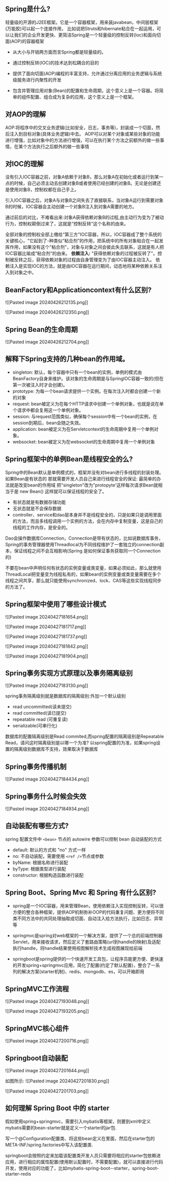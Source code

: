 ## Spring是什么?
轻量级的开源的J2EE框架。它是一个容器框架，用来装javabean，中间层框架(万能胶)可以起一个连接作用，
比如说把Struts和hibernate粘合在一起运用，可以让我们的企业开发更快、更简洁Spring是一个轻量级的控制反转(loc)和面向切面(AOP)的容器框架
- 从大小与开销两方面而言Spring都是轻量级的。

- 通过控制反转(IOC)的技术达到松耦合的目的

- 提供了面向切面(AOP)编程的丰富支持，允许通过分离应用的业务逻辑与系统级服务进行内聚性的开发

- 包含并管理应用对象(Bean)的配置和生命周期，这个意义上是一个容器。将简单的组件配置、组合成为复杂的应用，这个意义上是一个框架。


## 对AOP的理解

AOP:将程序中的交叉业务逻辑(比如安全，日志，事务等)，封装成一个切面，然后注入到目标对象(具体业务逻辑)中去。
AOP可以对某个对象或某些对象的功能进行增强，比如对象中的方法进行增强，可以在执行某个方法之前额外的做一些事情，在某个方法执行之后额外的做一些事情


## 对IOC的理解

没有引入IOC容器之前，对象A依赖于对象B，那么对象A在初始化或者运行到某一点的时候，自己必须主动去创建对象B或者使用已经创建的对象B。无论是创建还是使用对象B，控制权都在自己手上。

引入IOC容器之后，对象A与对象B之间失去了直接联系，当对象A运行到需要对象B的时候，IOC容器会主动创建一个对象B注入到对象A需要的地方。


通过前后的对比，不难看出来:对象A获得依赖对象B的过程,由主动行为变为了被动行为，控制权颠倒过来了，这就是“控制反转“这个名称的由来。


全部对象的控制权全部上缴给“第三方"IOC容器，所以，IOC容器成了整个系统的关键核心，"它起到了-种类似“粘合剂”的作用，把系统中的所有对象粘合在一起发挥作用，如果没有这个"粘合剂"，对象与对象之间会彼此失去联系，这就是有人把IOC容器比喻成“粘合剂“的由来。
**依赖注入:**
"获得依赖对象的过程被反转了"。控制被反转之后，获得依赖对象的过程由自身管理变为了由IOC容器主动注入。
依赖注入是实现IOC的方法，就是由IOC容器在运行期间，动态地将某种依赖关系注入到对象之中。


## BeanFactory和Applicationcontext有什么区别?

![[Pasted image 20240426212135.png]]

![[Pasted image 20240426212350.png]]


## Spring Bean的生命周期

![[Pasted image 20240426212704.png]]

## 解释下Spring支持的几种bean的作用域。

- singleton: 默认，每个容器中只有一个bean的实例，单例的模式由BeanFactory自身来维护。该对象的生命周期是与SpringlOC容器一致的(但在第一次被注入时才会创建)。
- prototype: 为每一个bean请求提供一个实例。在每次注入时都会创建一个新的对象
- request:  bean被定义为在每个HTTP请求中创建一个单例对象，也就是说在单个请求中都会复用这一个单例对象。
- session:  与request范围类似，确保每个session中有一个bean的实例，在session到期后，bean会随之失效。
- application:  bean被定义为在Servletcontext的生命周期中复用一个单例对象。
- websocket:  bean被定义为在websocket的生命周期中复用一个单例对象

## Spring框架中的单例Bean是线程安全的么?


Spring中的Bean默认是单例模式的，框架并没有对bean进行多线程的封装处理。
如果Bean是有状态的 那就需要开发人员自己来进行线程安全的保证:
最简单的办法就是改变bean的作用域 把"singleton"改为"protopyte'这样每次请求Bean就相当于是 new Bean() 这样就可以保证线程的安全了。

- 有状态就是有数据存储功能
- 无状态就是不会保存数据
- controller、service和dao层本身并不是线程安全的，只是如果只是调用里面的方法，而且多线程调用一个实例的方法，会在内存中复制变量，这是自己的线程的工作内存，是安全的。

Dao会操作数据库Connection，Connection是带有状态的，比如说数据库事务，Spring的事务管理器使用Threadlocal为不同线程维护了一套独立的connection副本，保证线程之间不会互相影响(Spring 是如何保证事务获取同一个Connection的)

不要在bean中声明任何有状态的实例变量或类变量，如果必须如此，那么就使用ThreadLocal把变量变为线程私有的，如果bean的实例变量或类变量需要在多个线程之间共享，那么就只能使用synchronized、lock、CAS等这些实现线程同步的方法了。


## Spring框架中使用了哪些设计模式
![[Pasted image 20240427181654.png]]


![[Pasted image 20240427181717.png]]


![[Pasted image 20240427181737.png]]

![[Pasted image 20240427181842.png]]


![[Pasted image 20240427181904.png]]

## Spring事务实现方式原理以及事务隔离级别
![[Pasted image 20240427183130.png]]


spring事务隔离级别就是数据库的隔离级别:外加一个默认级别
- read uncommitted(读未提交)
- read committed(读已提交)
- repeatable read (可重复读)
- serializable(可串行化)

数据库的配置隔离级别是Read commited,而spring配置的隔离级别是Repeatable Read，请问这时隔离级别是以哪一个为准?
以spring配置的为准，如果spring设置的隔离级别数据库不支持，效果取决于数据库


## Spring事务传播机制
![[Pasted image 20240427184434.png]]


## Spring事务什么时候会失效

![[Pasted image 20240427184934.png]]


## 自动装配有哪些方式?

 spring 配置文件中 `<bean>` 节点的 autowire 参数可以控制 bean 自动装配的方式

- default: 默认的方式和 "no" 方式一样
- no: 不自动装配，需要使用 `<ref />`节点或参数
- byName: 根据名称进行装配
- byType: 根据类型进行装配
- constructor: 根据构造函数进行装配


## Spring Boot、Spring Mvc 和 Spring 有什么区别?

- spring是一个IOC容器，用来管理Bean，使用依赖注入实现控制反转，可以很方便的整合各种框架，提供AOP机制弥补OOP的代码重复问题、更方便将不同类不同方法中的共同处理抽取成切面、自动注入给方法执行，比如日志、异常等


- springmvc是spring对web框架的一个解决方案，提供了一个总的前端控制器Servlet，用来接收请求，然后定义了套路由策略(url到handle的映射)及适配执行handle，将handle结果使用视图解析技术生成视图展现给前端

- springboot是spring提供的一个快速开发工具包，让程序员能更方便、更快速的开发spring+springmvc应用，简化了配置(约定了默认配置)，整合了一系列的解决方案(starter机制)、redis、mongodb、es，可以开箱即用


## SpringMVC工作流程


![[Pasted image 20240427193048.png]]

![[Pasted image 20240427193205.png]]



## SpringMVC核心组件

![[Pasted image 20240427200716.png]]


## Springboot自动装配

![[Pasted image 20240427201644.png]]

如图所示:
![[Pasted image 20240427201830.png]]


![[Pasted image 20240427201703.png]]


## 如何理解 Spring Boot 中的 starter
假如使用spring+springmvc，需要引入mybatis等框架，则要到xml中定义mybatis需要的bean-starter就是定义一个starter的jar包.

写一个@Configuration配置类、将这些bean定义在里面，然后在starter包的META-INF/spring.factories中写入该配置类.

springboot会按照约定来加载该配置类开发人员只需要将相应的starter包依赖进应用，进行相应的属性配置(使用默认配置时，不需要配置)，就可以直接进行代码开发，使用对应的功能了，比如mybatis-spring-boot--starter，spring-boot-starter-redis





